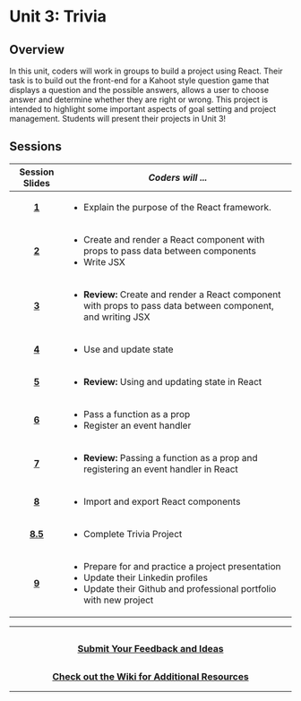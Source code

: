 # Unit 3: Trivia

## Overview
In this unit, coders will work in groups to build a project using React. Their task is to build out the front-end for a Kahoot style question game that displays a question and the possible answers, allows a user to choose answer and determine whether they are right or wrong. This project is intended to highlight some important aspects of goal setting and project management. Students will present their projects in Unit 3!
## Sessions 
|Session Slides|*Coders will ...*|
|:-------:|-------|
|[**1**](https://docs.google.com/presentation/d/1z3-sA0Opzt79SRh6AREtTAz2lydmNGyGy55366T8vB0/edit?usp=share_link)|<ul><li>Explain the purpose of the React framework.</li></ul>|
|[**2**](https://docs.google.com/presentation/d/1K---tTsdJ3WAPrf-HYDPSfX0TM5lm4i-80VTKD9h04E/edit?usp=sharing)|<ul><li>Create and render a React component with props to pass data between components</li><li>Write JSX</li></ul> |
|[**3**](https://docs.google.com/presentation/d/1FMPzl7WBlkuUBgZf6HIgGyy4vJakHPNI3pCEUMhyjbA/edit?usp=sharing)|<ul><li>**Review:** Create and render a React component with props to pass data between component, and writing JSX</li></ul>|
|[**4**](https://docs.google.com/presentation/d/1el5dlRWXyb-gJ_oWI4UGbNxWMdtZDlcLoLutMTCHnGk/edit?usp=sharing)|<ul><li>Use and update state</li></ul>|
|[**5**](https://docs.google.com/presentation/d/11JMLGBhYF_3s_AA_siP01Qm8GzHvrsf7hD3FArGvYGg/edit?usp=sharing)|<ul><li>**Review:** Using and updating state in React</li></ul>|
|[**6**](https://docs.google.com/presentation/d/1kbkEKh5lR_TNjSHW1CZ3Ylx01f3n3TZ8qcThp_it1_g/edit?usp=sharing)|<ul><li>Pass a function as a prop</li><li>Register an event handler</li></ul>|
|[**7**](https://docs.google.com/presentation/d/1ZRagZVYmwUCamiCiWrW6IfY17G20HS7SmHCkhI68oTg/edit?usp=sharing)|<ul> <li>**Review:** Passing a function as a prop and registering an event handler in React</li></ul>|
|[**8**](https://docs.google.com/presentation/d/1DZY1uxYmODrlXUGNYUAEW1-Kly-DpGYQ4_25RT0FOuo/edit?usp=sharing)| <ul><li>Import and export React components</li></ul>|
|[**8.5**]()| <ul><li>Complete Trivia Project</li></ul>|
|[**9**]()| <ul><li>Prepare for and practice a project presentation</li><li>Update their Linkedin profiles</li><li>Update their Github and professional portfolio with new project</li></ul>|

---
## <h3 align="center"><a href="https://docs.google.com/forms/d/e/1FAIpQLSc4oUNSthmU63TqlzUOOWd3buX3tGVIPRNDm0tsLB_nOONRLQ/viewform">Submit Your Feedback and Ideas</a></h3>

## <h3 align="center"><a href="https://github.com/itscodenation/curriculum-22-23/wiki">Check out the Wiki for Additional Resources</a></h3>

---
